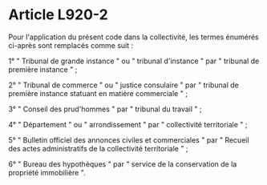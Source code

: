 # Article L920-2

Pour l'application du présent code dans la collectivité, les termes énumérés ci-après sont remplacés comme suit :

1° " Tribunal de grande instance " ou " tribunal d'instance " par " tribunal de première instance " ;

2° " Tribunal de commerce " ou " justice consulaire " par " tribunal de première instance statuant en matière commerciale " ;

3° " Conseil des prud'hommes " par " tribunal du travail " ;

4° " Département " ou " arrondissement " par " collectivité territoriale " ;

5° " Bulletin officiel des annonces civiles et commerciales " par " Recueil des actes administratifs de la collectivité territoriale " ;

6° " Bureau des hypothèques " par " service de la conservation de la propriété immobilière ".
